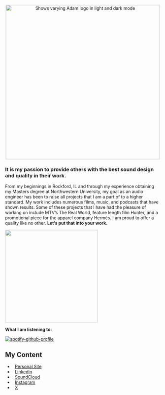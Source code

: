 <p align="center"> 
<picture>
 <source media="(prefers-color-scheme: dark)" srcset="https://images.squarespace-cdn.com/content/60ae609175dadf36a99da53d/1622040855231-KH7VFZ2B174NW0D0CRDV/LOGO%2Bcombined%2Bwhite.png?content-type=image%2Fpng" width=500>
 <img alt="Shows varying Adam logo in light and dark mode" src="https://images.squarespace-cdn.com/content/60ae609175dadf36a99da53d/1622040977200-R22MF1A2AKUVSSZ0IQQS/LOGO%2Bcombined%2Bblack.png?content-type=image%2Fpng" width=500>
</picture>
</p>

<h3>It is my passion to provide others with the best sound design and quality in their work.</h3>

From my beginnings in Rockford, IL and through my experience obtaining my Masters degree at Northwestern University, my goal as an audio engineer has been to raise all projects that I am a part of to a higher standard.  My work includes numerous films, music, and podcasts that have shown results. Some of these projects that I have had the pleasure of working on include MTV’s The Real World, feature length film Hunter, and a promotional piece for the apparel company Hermès. I am proud to offer a quality like no other. **Let’s put that into your work.** 

<img src ="https://images.squarespace-cdn.com/content/v1/54809453e4b002e3c082fde4/1589845524683-L91LLSTUXUYJKUQ9S68J/ke17ZwdGBToddI8pDm48kK60W-ob1oA2Fm-j4E_9NQB7gQa3H78H3Y0txjaiv_0fDoOvxcdMmMKkDsyUqMSsMWxHk725yiiHCCLfrh8O1z4YTzHvnKhyp6Da-NYroOW3ZGjoBKy3azqku80C789l0kD6Ec8Uq9YczfrzwR7e2Mh5VMMOxnTbph8FXiclivDQnof69TlCeE0rAhj6HUpXkw/image-asset.jpeg?format=1000w" width=300>

**What I am listening to:**

[![spotify-github-profile](https://spotify-github-profile.kittinanx.com/api/view?uid=1215363357&cover_image=true&theme=novatorem&show_offline=true&background_color=121212&interchange=true&bar_color=fbba2d&bar_color_cover=true)](https://open.spotify.com/user/1215363357)

<h2>My Content</h2>

- &nbsp; [Personal Site](https://www.adammizner.com)
- &nbsp; [LinkedIn](https://www.linkedin.com/adammizner)
- &nbsp; [SoundCloud](https://soundcloud.com/adammizner)
- &nbsp; [Instagram](https://www.instagram.com/adammizner)
- &nbsp; [X](https://www.x.com/adammizner)

<!---
amizner/amizner is a ✨ special ✨ repository because its `README.md` (this file) appears on your GitHub profile.
You can click the Preview link to take a look at your changes.
--->
